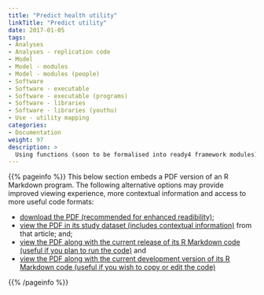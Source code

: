 ```yaml
---
title: "Predict health utility"
linkTitle: "Predict utility"
date: 2017-01-05
tags:
- Analyses
- Analyses - replication code
- Model
- Model - modules
- Model - modules (people)
- Software
- Software - executable
- Software - executable (programs)
- Software - libraries
- Software - libraries (youthu)
- Use - utility mapping
categories:
- Documentation
weight: 97
description: >
  Using functions (soon to be formalised into ready4 framework modules) from the youthu R package, we predicted health utility for a synthetic population of young people attending primary mental health care services.
---
```


{{% pageinfo %}}
This below section embeds a PDF version of an R Markdown program. The following alternative options may provide improved viewing experience, more contextual information and access to more useful code formats:

* [download the PDF (recommended for enhanced readibility)](https://raw.githubusercontent.com/ready4-dev/aqol6dmap_use/main/Predict.pdf);
* [view the PDF in its study dataset (includes contextual information)](https://doi.org/10.7910/DVN/DKDIB0) from that article; and;
* [view the PDF along with the current release of its R Markdown code (useful if you plan to run the code)](https://doi.org/10.5281/zenodo.6317180) and
* [view the PDF along with the current development version of its R Markdown code (useful if you wish to copy or edit the code)](https://github.com/ready4-dev/aqol6dmap_use/) 

{{% /pageinfo %}}

<div id="adobe-dc-view" style="width: 800px;"></div>
<script src="https://documentservices.adobe.com/view-sdk/viewer.js"></script>
<script type="text/javascript">
	document.addEventListener("adobe_dc_view_sdk.ready", function(){ 
		var adobeDCView = new AdobeDC.View({clientId: "d7d86c443e2b45c1b43c7db36ad50bf3", divId: "adobe-dc-view"});
		adobeDCView.previewFile({
			content:{location: {url: "https://raw.githubusercontent.com/ready4-dev/aqol6dmap_use/main/Predict.pdf"}},
			metaData:{fileName: "Bodea Brochure.pdf"}
		}, {embedMode: "IN_LINE"});
	});
</script>
